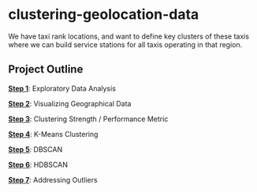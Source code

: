 # clustering-geolocation-data

We have taxi rank locations, and want to define key clusters of these taxis where we can build service stations for all taxis operating in that region.

## Project Outline

[**Step 1**](#task1): Exploratory Data Analysis

[**Step 2**](#task2): Visualizing Geographical Data

[**Step 3**](#task3): Clustering Strength / Performance Metric

[**Step 4**](#task4): K-Means Clustering

[**Step 5**](#task5): DBSCAN

[**Step 6**](#task6): HDBSCAN

[**Step 7**](#task7): Addressing Outliers


